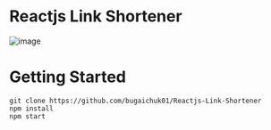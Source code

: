 # Reactjs Link Shortener

![image](https://user-images.githubusercontent.com/90038064/188309209-3db8e027-b0da-4ac0-82d1-03348e8a71c9.png)

# Getting Started

```
git clone https://github.com/bugaichuk01/Reactjs-Link-Shortener
npm install
npm start
```
